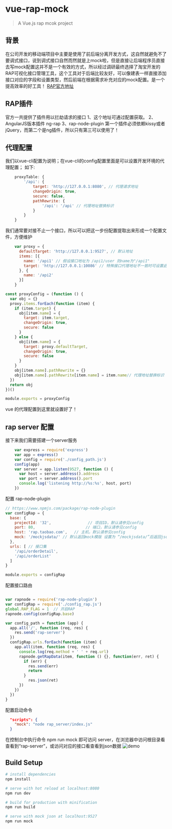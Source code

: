 # vue-rap-mock

> A Vue.js rap mcok project

## 背景
在公司开发的移动端项目中主要是使用了前后端分离开发方式，这自然就避免不了要调式接口，说到调式接口自然而然就是上mock啦，但是直接让后端程序员直接去写mock配置这并不是一个有效的方式，所以经过调研最终选择了淘宝开发的RAP可视化接口管理工具，这个工具对于后端比较友好，可以像建表一样直接添加接口对应的字段和设置类型，然后前端在根据需求补充对应的mock配置。是一个提高效率的好工具！
[RAP官方地址](http://rapapi.org/platform/home.do)
## RAP插件
官方一共提供了插件用以拦劫请求的接口
1、<script src="http://rap.tounick.com/rap.plugin.js?projectId=项目ID"></script>这个地址可通过配置获取。
2、AngularJS版本插件 ng-rap
3、rap-node-plugin
第一个插件必须依赖kissy或者jQuery，而第二个是ng插件，所以只有第三可以使用了！
## 代理配置
我们以vue-cli配置为说明；在vue-cli的config配置里面是可以设置开发环境的代理配置； 如下:
``` config/index.js
    proxyTable: {
        '/api': {
            target: 'http://127.0.0.1:8080', // 代理请求地址
            changeOrigin: true,
            secure: false,
            pathRewrite: {
                '/api': '/api' // 代理地址替换标识
            }
        }
    }
``` 

我们通常要对接不止一个接口，所以可以把这一步份配置提取出来形成一个配置文件，方便维护

``` config/proxy-config.js
    var proxy = {
      defaultTarget: 'http://127.0.0.1:9527', // 默认地址
      items: [{
        name: '/api1' // 假设接口地址为 /api1/user 则name为"/api1"
        target: 'http://127.0.0.1:10086' // 特殊接口代理地址不一致时可设置此项
      }, {
        name: '/api2'
      }]
    }

const proxyConfig = (function () {
  var obj = {}
  proxy.items.forEach(function (item) {
    if (item.target) {
      obj[item.name] = {
        target: item.target, 
        changeOrigin: true,
        secure: false
      }
    } else {
      obj[item.name] = {
        target: proxy.defaultTarget, 
        changeOrigin: true,
        secure: false
      }
    }
    obj[item.name].pathRewrite = {}
    obj[item.name].pathRewrite[item.name] = item.name// 代理地址替换标识
  })
  return obj
})()

module.exports = proxyConfig
```
vue 的代理配置到这里就设置好了！
## rap server 配置

接下来我们需要搭建一个server服务
``` rap_server/index.js
    var express = require('express')
    var app = express()
    var config = require('./config_path.js')
    config(app)
    var server = app.listen(9527, function () {
      var host = server.address().address
      var port = server.address().port
      console.log('listening http://%s:%s', host, port)
    })
```
配置 rap-node-plugin
``` rap_server/config_rap.js
// https://www.npmjs.com/package/rap-node-plugin
var configRap = {
  base: {
    projectId: '32',                // 项目ID，默认请参见config 
    port: 80,                      // 端口，默认请参见config 
    host: 'rap.taobao.com',   // 主机，默认请参见config 
    mock: '/mockjsdata/' // 默认返回mock模版 设置为 “/mockjsdata/”后返回json 数据
  },
  urls: [ // 接口集
    '/api/orderDetail',
    '/api/orderList'
  ]
}

module.exports = configRap
``` 
配置接口路由
``` rap_server/config_path.js

var rapnode = require('rap-node-plugin')
var configRap = require('./config_rap.js')
global.RAP_FLAG = 1  // 开启RAP
rapnode.config(configRap.base)

var config_path = function (app) {
  app.all('/', function (req, res) {
    res.send('rap-server')
  })
  configRap.urls.forEach(function (item) {
    app.all(item, function (req, res) {
      console.log(req.method + ' ' + req.url)
      rapnode.getRapData(item, function () {}, function(err, ret) {
        if (err) {
          res.send(err)
          return
        }
          res.json(ret)
      })
    })
  })
}
```
配置启动命令
``` package.json
  "scripts": {
    "mock": "node rap_server/index.js"
  }
```
在控制台中执行命令 npm run mock 即可访问 server，在浏览器中访问根目录看查看到“rap-server”，或访问对应的接口看查看到json数据
![demo](https://ooo.0o0.ooo/2017/06/03/5932c5551ff19.gif)

## Build Setup

``` bash
# install dependencies
npm install

# serve with hot reload at localhost:8080
npm run dev

# build for production with minification
npm run build

# serve with mock json at localhost:9527
npm run mock

```